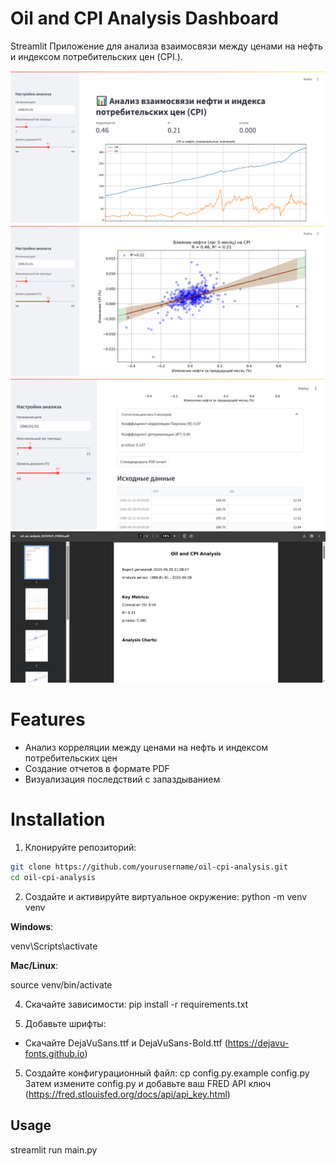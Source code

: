 # Oil and CPI Analysis Dashboard

Streamlit Приложение для анализа взаимосвязи между ценами на нефть и индексом потребительских цен (CPI.).

![App Screenshot](screenshots/1.png)
![App Screenshot](screenshots/2.png)
![App Screenshot](screenshots/3.png)
![App Screenshot](screenshots/4.png)

# Features
- Анализ корреляции между ценами на нефть и индексом потребительских цен
- Создание отчетов в формате PDF
- Визуализация последствий с запаздыванием

# Installation

1. Клонируйте репозиторий:
```bash
git clone https://github.com/yourusername/oil-cpi-analysis.git
cd oil-cpi-analysis
```

2. Создайте и активируйте виртуальное окружение:
python -m venv venv
  
**Windows**:
  
venv\Scripts\activate
  
**Mac/Linux**:
  
source venv/bin/activate

4. Скачайте зависимости:
pip install -r requirements.txt

5. Добавьте шрифты:
- Скачайте DejaVuSans.ttf и DejaVuSans-Bold.ttf (https://dejavu-fonts.github.io)

5. Создайте конфигурационный файл:
cp config.py.example config.py
Затем измените config.py и добавьте ваш FRED API ключ (https://fred.stlouisfed.org/docs/api/api_key.html)

## Usage
streamlit run main.py
